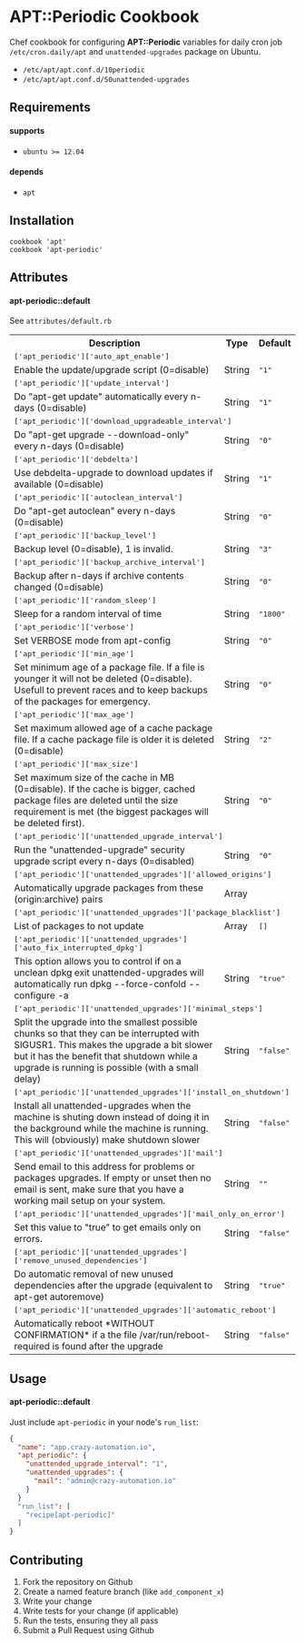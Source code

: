 # APT::Periodic Cookbook

Chef cookbook for configuring **APT::Periodic** variables for daily cron job `/etc/cron.daily/apt` and `unattended-upgrades` package on Ubuntu.

- `/etc/apt/apt.conf.d/10periodic`
- `/etc/apt/apt.conf.d/50unattended-upgrades`

## Requirements

#### supports

- `ubuntu >= 12.04`

#### depends

- `apt`

## Installation

    cookbook 'apt'
    cookbook 'apt-periodic'

## Attributes

#### apt-periodic::default

See `attributes/default.rb`

<table>
  <tr>
    <th>Description</th>
    <th>Type</th>
    <th>Default</th>
  </tr>
  <tr>
    <td colspan="3"><tt>['apt_periodic']['auto_apt_enable']</tt></td>
  </tr>
  <tr>
    <td>Enable the update/upgrade script (0=disable)</td>
    <td>String</td>
    <td><tt>"1"</tt></td>
  </tr>
  <tr>
    <td colspan="3"><tt>['apt_periodic']['update_interval']</tt></td>
  </tr>
  <tr>
    <td>Do "apt-get update" automatically every n-days (0=disable)</td>
    <td>String</td>
    <td><tt>"1"</tt></td>
  </tr>
  <tr>
    <td colspan="3"><tt>['apt_periodic']['download_upgradeable_interval']</tt></td>
  </tr>
  <tr>
    <td>Do "apt-get upgrade --download-only" every n-days (0=disable)</td>
    <td>String</td>
    <td><tt>"0"</tt></td>
  </tr>
  <tr>
    <td colspan="3"><tt>['apt_periodic']['debdelta']</tt></td>
  </tr>
  <tr>
    <td>Use debdelta-upgrade to download updates if available (0=disable)</td>
    <td>String</td>
    <td><tt>"1"</tt></td>
  </tr>
  <tr>
    <td colspan="3"><tt>['apt_periodic']['autoclean_interval']</tt></td>
  </tr>
  <tr>
    <td>Do "apt-get autoclean" every n-days (0=disable)</td>
    <td>String</td>
    <td><tt>"0"</tt></td>
  </tr>
  <tr>
    <td colspan="3"><tt>['apt_periodic']['backup_level']</tt></td>
  </tr>
  <tr>
    <td>Backup level (0=disable), 1 is invalid.</td>
    <td>String</td>
    <td><tt>"3"</tt></td>
  </tr>
  <tr>
    <td colspan="3"><tt>['apt_periodic']['backup_archive_interval']</tt></td>
  </tr>
  <tr>
    <td>Backup after n-days if archive contents changed (0=disable)</td>
    <td>String</td>
    <td><tt>"0"</tt></td>
  </tr>
  <tr>
    <td colspan="3"><tt>['apt_periodic']['random_sleep']</tt></td>
  </tr>
  <tr>
    <td>Sleep for a random interval of time</td>
    <td>String</td>
    <td><tt>"1800"</tt></td>
  </tr>
  <tr>
    <td colspan="3"><tt>['apt_periodic']['verbose']</tt></td>
  </tr>
  <tr>
    <td>Set VERBOSE mode from apt-config</td>
    <td>String</td>
    <td><tt>"0"</tt></td>
  </tr>
  <tr>
    <td colspan="3"><tt>['apt_periodic']['min_age']</tt></td>
  </tr>
  <tr>
    <td>Set minimum age of a package file. If a file is younger it will not be deleted (0=disable). Usefull to prevent races and to keep backups of the packages for emergency.</td>
    <td>String</td>
    <td><tt>"0"</tt></td>
  </tr>
  <tr>
    <td colspan="3"><tt>['apt_periodic']['max_age']</tt></td>
  </tr>
  <tr>
    <td>Set maximum allowed age of a cache package file. If a cache package file is older it is deleted (0=disable)</td>
    <td>String</td>
    <td><tt>"2"</tt></td>
  </tr>
  <tr>
    <td colspan="3"><tt>['apt_periodic']['max_size']</tt></td>
  </tr>
  <tr>
    <td>Set maximum size of the cache in MB (0=disable). If the cache is bigger, cached package files are deleted until the size requirement is met (the biggest packages will be deleted first).</td>
    <td>String</td>
    <td><tt>"0"</tt></td>
  </tr>
  <tr>
    <td colspan="3"><tt>['apt_periodic']['unattended_upgrade_interval']</tt></td>
  </tr>
  <tr>
    <td>Run the "unattended-upgrade" security upgrade script every n-days (0=disabled)</td>
    <td>String</td>
    <td><tt>"0"</tt></td>
  </tr>
  <tr>
    <td colspan="3"><tt>['apt_periodic']['unattended_upgrades']['allowed_origins']</tt></td>
  </tr>
  <tr>
    <td>Automatically upgrade packages from these (origin:archive) pairs</td>
    <td>Array</td>
    <td></td>
  </tr>
   <tr>
    <td colspan="3"><tt>['apt_periodic']['unattended_upgrades']['package_blacklist']</tt></td>
  </tr>
  <tr>
    <td>List of packages to not update</td>
    <td>Array</td>
    <td><tt>[]</tt></td>
  </tr>
  <tr>
    <td colspan="3"><tt>['apt_periodic']['unattended_upgrades']['auto_fix_interrupted_dpkg']</tt></td>
  </tr>
  <tr>
    <td>This option allows you to control if on a unclean dpkg exit unattended-upgrades will automatically run dpkg --force-confold --configure -a</td>
    <td>String</td>
    <td><tt>"true"</tt></td>
  </tr>
  <tr>
    <td colspan="3"><tt>['apt_periodic']['unattended_upgrades']['minimal_steps']</tt></td>
  </tr>
  <tr>
    <td>Split the upgrade into the smallest possible chunks so that they can be interrupted with SIGUSR1. This makes the upgrade a bit slower but it has the benefit that shutdown while a upgrade is running is possible (with a small delay)</td>
    <td>String</td>
    <td><tt>"false"</tt></td>
  </tr>
  <tr>
    <td colspan="3"><tt>['apt_periodic']['unattended_upgrades']['install_on_shutdown']</tt></td>
  </tr>
  <tr>
    <td>Install all unattended-upgrades when the machine is shuting down instead of doing it in the background while the machine is running. This will (obviously) make shutdown slower</td>
    <td>String</td>
    <td><tt>"false"</tt></td>
  </tr>
  <tr>
    <td colspan="3"><tt>['apt_periodic']['unattended_upgrades']['mail']</tt></td>
  </tr>
  <tr>
    <td>Send email to this address for problems or packages upgrades. If empty or unset then no email is sent, make sure that you have a working mail setup on your system.</td>
    <td>String</td>
    <td><tt>""</tt></td>
  </tr>
  <tr>
    <td colspan="3"><tt>['apt_periodic']['unattended_upgrades']['mail_only_on_error']</tt></td>
  </tr>
  <tr>
    <td>Set this value to "true" to get emails only on errors.</td>
    <td>String</td>
    <td><tt>"false"</tt></td>
  </tr>
  <tr>
    <td colspan="3"><tt>['apt_periodic']['unattended_upgrades']['remove_unused_dependencies']</tt></td>
  </tr>
  <tr>
    <td>Do automatic removal of new unused dependencies after the upgrade (equivalent to apt-get autoremove)</td>
    <td>String</td>
    <td><tt>"true"</tt></td>
  </tr>
  <tr>
    <td colspan="3"><tt>['apt_periodic']['unattended_upgrades']['automatic_reboot']</tt></td>
  </tr>
  <tr>
    <td>Automatically reboot *WITHOUT CONFIRMATION* if a the file /var/run/reboot-required is found after the upgrade</td>
    <td>String</td>
    <td><tt>"false"</tt></td>
  </tr>
</table>

## Usage

#### apt-periodic::default

Just include `apt-periodic` in your node's `run_list`:

```json
{
  "name": "app.crazy-automation.io",
  "apt_periodic": {
    "unattended_upgrade_interval": "1",
    "unattended_upgrades": {
      "mail": "admin@crazy-automation.io"
    }
  }
  "run_list": [
    "recipe[apt-periodic]"
  ]
}
```

## Contributing

1. Fork the repository on Github
2. Create a named feature branch (like `add_component_x`)
3. Write your change
4. Write tests for your change (if applicable)
5. Run the tests, ensuring they all pass
6. Submit a Pull Request using Github
